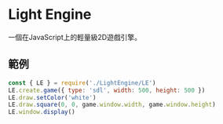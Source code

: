 # Light Engine
一個在JavaScript上的輕量級2D遊戲引擎。

## 範例
```js
const { LE } = require('./LightEngine/LE')
LE.create.game({ type: 'sdl', width: 500, height: 500 })
LE.draw.setColor('white')
LE.draw.square(0, 0, game.window.width, game.window.height)
LE.window.display()
```